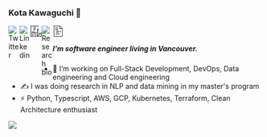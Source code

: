 ### Kota Kawaguchi 👋

<link href="https://fonts.googleapis.com/css2?family=Material+Icons" rel="stylesheet">

<div>
<a href="https://twitter.com/kotaaaa1110">
  <img align="left" alt="Twitter" width="22px" src="https://cdn.jsdelivr.net/npm/simple-icons@3.1.0/icons/twitter.svg" />
</a>

<a href="https://www.linkedin.com/in/kota1110/">
  <img align="left" alt="Linkedin" width="22px" src="https://cdn.jsdelivr.net/npm/simple-icons@3.1.0/icons/linkedin.svg" />
</a>

<a href="https://kk1110.netlify.app">
  <img align="left" alt="Gatsby Blog" width="22px" src="images/blog-svg.svg" />
</a>

<a href="https://kk1110.com/rhp">
  <img align="left" alt="Research bio" width="22px" src="https://cdn.jsdelivr.net/npm/simple-icons@3.1.0/icons/academia.svg" />
</a>

<a href="https://github.com/kotaaaa/github_resume">
  <img align="left" alt="Resume" width="22px" src="images/resume-svgrepo-com.svg" />
</a>

</div>

<br>

##### I'm software engineer living in Vancouver.

- 🔭 I’m working on Full-Stack Development, DevOps, Data engineering and Cloud engineering
- ✍ I was doing research in NLP and data mining in my master's program
- ⚡ Python, Typescript, AWS, GCP, Kubernetes, Terraform, Clean Architecture enthusiast

![](https://github-readme-stats.vercel.app/api?username=kotaaaa&title_color=fff&icon_color=f9f9f9&text_color=9f9f9f&bg_color=151515)

